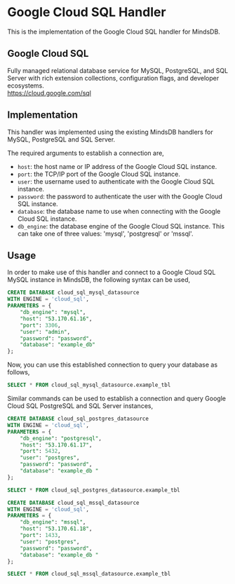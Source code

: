 # Google Cloud SQL Handler

This is the implementation of the Google Cloud SQL handler for MindsDB.

## Google Cloud SQL
Fully managed relational database service for MySQL, PostgreSQL, and SQL Server with rich extension collections, configuration flags, and developer ecosystems.
<br>
https://cloud.google.com/sql

## Implementation
This handler was implemented using the existing MindsDB handlers for MySQL, PostgreSQL and SQL Server.

The required arguments to establish a connection are,
* `host`: the host name or IP address of the Google Cloud SQL instance.
* `port`: the TCP/IP port of the Google Cloud SQL instance.
* `user`: the username used to authenticate with the Google Cloud SQL instance.
* `password`: the password to authenticate the user with the Google Cloud SQL instance.
* `database`: the database name to use when connecting with the Google Cloud SQL instance.
* `db_engine`: the database engine of the Google Cloud SQL instance. This can take one of three values: 'mysql', 'postgresql' or 'mssql'.

## Usage
In order to make use of this handler and connect to a Google Cloud SQL MySQL instance in MindsDB, the following syntax can be used,
~~~~sql
CREATE DATABASE cloud_sql_mysql_datasource
WITH ENGINE = 'cloud_sql',
PARAMETERS = {
    "db_engine": "mysql",
    "host": "53.170.61.16",
    "port": 3306,
    "user": "admin",
    "password": "password",
    "database": "example_db"
};
~~~~

Now, you can use this established connection to query your database as follows,
~~~~sql
SELECT * FROM cloud_sql_mysql_datasource.example_tbl
~~~~

Similar commands can be used to establish a connection and query Google Cloud SQL PostgreSQL and SQL Server instances,
~~~~sql
CREATE DATABASE cloud_sql_postgres_datasource
WITH ENGINE = 'cloud_sql',
PARAMETERS = {
    "db_engine": "postgresql",
    "host": "53.170.61.17",
    "port": 5432,
    "user": "postgres",
    "password": "password",
    "database": "example_db "
};

SELECT * FROM cloud_sql_postgres_datasource.example_tbl
~~~~

~~~~sql
CREATE DATABASE cloud_sql_mssql_datasource
WITH ENGINE = 'cloud_sql',
PARAMETERS = {
    "db_engine": "mssql",
    "host": "53.170.61.18",
    "port": 1433,
    "user": "postgres",
    "password": "password",
    "database": "example_db "
};

SELECT * FROM cloud_sql_mssql_datasource.example_tbl
~~~~